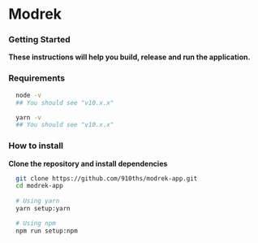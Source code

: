# Modrek

### Getting Started

**These instructions will help you build, release and run the application.**

### Requirements
```bash
  node -v
  ## You should see "v10.x.x"
```

```bash
  yarn -v
  ## You should see "v10.x.x"
```

### How to install

**Clone the repository and install dependencies**

```bash
  git clone https://github.com/910ths/modrek-app.git
  cd modrek-app
  
  # Using yarn
  yarn setup:yarn

  # Using npm
  npm run setup:npm
```


